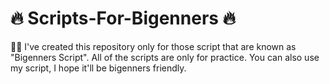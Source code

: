 # 🔥 Scripts-For-Bigenners 🔥
💁‍♂️ I've created this repository only for those script that are known as "Bigenners Script". All of the scripts are only for practice. You can also use my script, I hope it'll be bigenners friendly.

